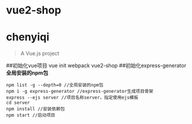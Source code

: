 # vue2-shop
# chenyiqi

> A Vue.js project

##初始化vue项目
vue init webpack vue2-shop
##初始化express-generator
**全局安装的npm包**
```
npm list -g --depth=0 //全局安装的npm包
npm i -g express-generator //express-generator生成项目骨架
express --ejs server //项目名称server，指定使用ejs模板
cd server
npm install //安装依赖包
npm start //启动项目
```



